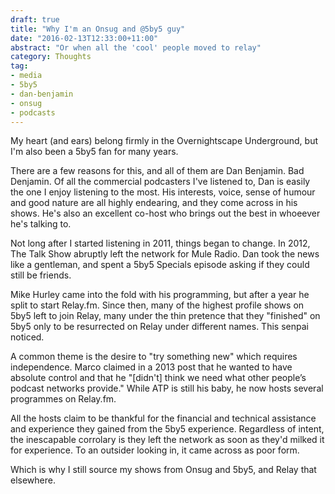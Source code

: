 ```yaml
---
draft: true
title: "Why I'm an Onsug and @5by5 guy"
date: "2016-02-13T12:33:00+11:00"
abstract: "Or when all the 'cool' people moved to relay"
category: Thoughts
tag:
- media
- 5by5
- dan-benjamin
- onsug
- podcasts
---
```

My heart (and ears) belong firmly in the Overnightscape Underground, but I'm also been a 5by5 fan for many years.

There are a few reasons for this, and all of them are Dan Benjamin. Bad Denjamin. Of all the commercial podcasters I've listened to, Dan is easily the one I enjoy listening to the most. His interests, voice, sense of humour and good nature are all highly endearing, and they come across in his shows. He's also an excellent co-host who brings out the best in whoeever he's talking to.

Not long after I started listening in 2011, things began to change. In 2012, The Talk Show abruptly left the network for Mule Radio. Dan took the news like a gentleman, and spent a 5by5 Specials episode asking if they could still be friends.

Mike Hurley came into the fold with his programming, but after a year he split to start Relay.fm. Since then, many of the highest profile shows on 5by5 left to join Relay, many under the thin pretence that they "finished" on 5by5 only to be resurrected on Relay under different names. This senpai noticed.

A common theme is the desire to "try something new" which requires independence. Marco claimed in a 2013 post that he wanted to have absolute control and that he "[didn't] think we need what other people’s podcast networks provide." While ATP is still his baby, he now hosts several programmes on Relay.fm.

All the hosts claim to be thankful for the financial and technical assistance and experience they gained from the 5by5 experience. Regardless of intent, the inescapable corrolary is they left the network as soon as they'd milked it for experience. To an outsider looking in, it came across as poor form. 

Which is why I still source my shows from Onsug and 5by5, and Relay that elsewhere.


